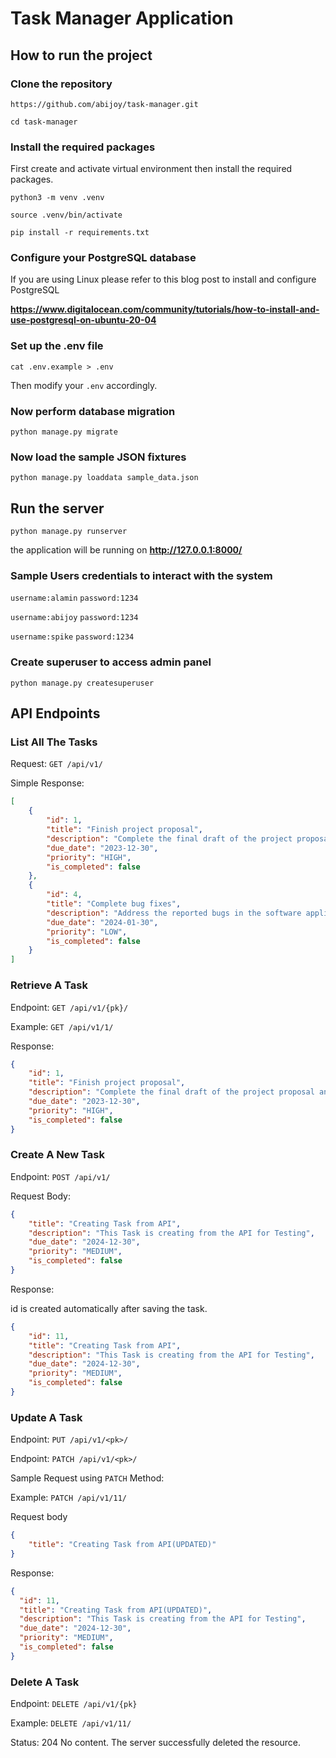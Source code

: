 # Task Manager Application

## How to run the project
### Clone the repository
`https://github.com/abijoy/task-manager.git`

`cd task-manager`

### Install the required packages

First create and activate virtual environment then install the required packages.

`python3 -m venv .venv`

`source .venv/bin/activate`

`pip install -r requirements.txt`

### Configure your PostgreSQL database
If you are using Linux please refer to this blog post to install and configure PostgreSQL

**https://www.digitalocean.com/community/tutorials/how-to-install-and-use-postgresql-on-ubuntu-20-04**



### Set up the .env file
`cat .env.example > .env`

Then modify your  `.env` accordingly.

### Now perform database migration
`python manage.py migrate`

### Now load the sample JSON fixtures
`python manage.py loaddata sample_data.json`


## Run the server
`python manage.py runserver`

the application will be running on **http://127.0.0.1:8000/**

### Sample Users credentials to interact with the system

`username:alamin` `password:1234`

`username:abijoy` `password:1234`

`username:spike` `password:1234`

### Create superuser to access admin panel

`python manage.py createsuperuser`

## API Endpoints

### List All The Tasks

Request: `GET /api/v1/`

Simple Response:
```json
[
    {
        "id": 1,
        "title": "Finish project proposal",
        "description": "Complete the final draft of the project proposal and submit it to the client.",
        "due_date": "2023-12-30",
        "priority": "HIGH",
        "is_completed": false
    },
    {
        "id": 4,
        "title": "Complete bug fixes",
        "description": "Address the reported bugs in the software application.",
        "due_date": "2024-01-30",
        "priority": "LOW",
        "is_completed": false
    }
]
```
### Retrieve A Task

Endpoint: `GET /api/v1/{pk}/`

Example: `GET /api/v1/1/`

Response:
```json
{
    "id": 1,
    "title": "Finish project proposal",
    "description": "Complete the final draft of the project proposal and submit it to the client.",
    "due_date": "2023-12-30",
    "priority": "HIGH",
    "is_completed": false
}
```
### Create A New Task

Endpoint: `POST /api/v1/`

Request Body: 
```json
{
    "title": "Creating Task from API",
    "description": "This Task is creating from the API for Testing",
    "due_date": "2024-12-30",
    "priority": "MEDIUM",
    "is_completed": false
}
```
Response:

id is created automatically after saving the task.
```json
{
    "id": 11,
    "title": "Creating Task from API",
    "description": "This Task is creating from the API for Testing",
    "due_date": "2024-12-30",
    "priority": "MEDIUM",
    "is_completed": false
}
```
### Update A Task
  Endpoint: `PUT /api/v1/<pk>/`

  Endpoint: `PATCH /api/v1/<pk>/`

  Sample Request using `PATCH` Method:

  Example: `PATCH /api/v1/11/`

  Request body
  ```json
  {
      "title": "Creating Task from API(UPDATED)"
  }
  ```
  Response: 
  ```json
  {
    "id": 11,
    "title": "Creating Task from API(UPDATED)",
    "description": "This Task is creating from the API for Testing",
    "due_date": "2024-12-30",
    "priority": "MEDIUM",
    "is_completed": false
  }
  ```

  
### Delete A Task
  Endpoint: `DELETE /api/v1/{pk}`
  
  Example: `DELETE /api/v1/11/`
  
  Status: 204 No content. The server successfully deleted the resource.

